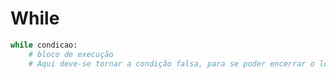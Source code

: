 # While
```python
while condicao:
    # bloco de execução
    # Aqui deve-se tornar a condição falsa, para se poder encerrar o loop. 
```  
